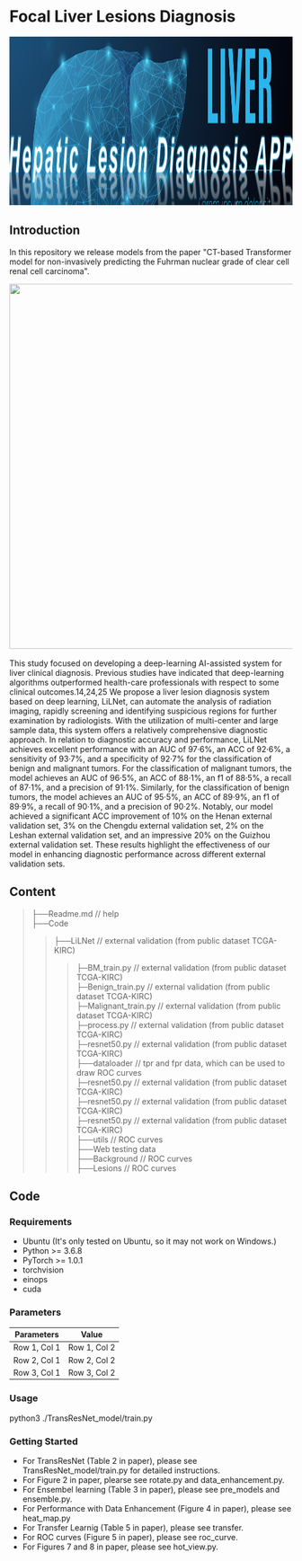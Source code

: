 # Focal Liver Lesions Diagnosis
<div align=center><img src="https://github.com/yangmeiyi/Liver/blob/main/background.png" width="1000" height="300" /></div>


## Introduction
In this repository we release models from the paper "CT-based Transformer model for non-invasively predicting the Fuhrman nuclear grade of clear cell renal cell carcinoma".

<div align=center><img src="https://github.com/yangmeiyi/Liver/blob/main/workflow.png" width="1000" height="650" /></div>

This study focused on developing a deep-learning AI-assisted system for liver clinical diagnosis. Previous studies have indicated that deep-learning algorithms outperformed health-care professionals with respect to some clinical outcomes.14,24,25 We propose a liver lesion diagnosis system based on deep learning, LiLNet, can automate the analysis of radiation imaging, rapidly screening and identifying suspicious regions for further examination by radiologists. With the utilization of multi-center and large sample data, this system offers a relatively comprehensive diagnostic approach. In relation to diagnostic accuracy and performance, LiLNet achieves excellent performance with an AUC of 97·6%, an ACC of 92·6%, a sensitivity of 93·7%, and a specificity of 92·7% for the classification of benign and malignant tumors. For the classification of malignant tumors, the model achieves an AUC of 96·5%, an ACC of 88·1%, an f1 of 88·5%, a recall of 87·1%, and a precision of 91·1%. Similarly, for the classification of benign tumors, the model achieves an AUC of 95·5%, an ACC of 89·9%, an f1 of 89·9%, a recall of 90·1%, and a precision of 90·2%. Notably, our model achieved a significant ACC improvement of 10% on the Henan external validation set, 3% on the Chengdu external validation set, 2% on the Leshan external validation set, and an impressive 20% on the Guizhou external validation set. These results highlight the effectiveness of our model in enhancing diagnostic performance across different external validation sets.




## Content
> ├──Readme.md               // help  <br>
> ├──Code              <br>  
> > ├──LiLNet             // external validation (from public dataset TCGA-KIRC)  <br>
> > > ├─BM_train.py             // external validation (from public dataset TCGA-KIRC)  <br>
> > > ├─Benign_train.py             // external validation (from public dataset TCGA-KIRC)  <br>
> > > ├─Malignant_train.py           // external validation (from public dataset TCGA-KIRC)  <br>
> > > ├─process.py             // external validation (from public dataset TCGA-KIRC)  <br>
> > > ├─resnet50.py             // external validation (from public dataset TCGA-KIRC)  <br>
> > ├──dataloader       // tpr and fpr data, which can be used to draw ROC curves  <br>
> > > ├─resnet50.py             // external validation (from public dataset TCGA-KIRC)  <br>
> > > ├─resnet50.py             // external validation (from public dataset TCGA-KIRC)  <br>
> > > ├─resnet50.py             // external validation (from public dataset TCGA-KIRC)  <br>
> > ├──utils        //  ROC curves  <br>
> ├──Web testing data   <br>
> > ├──Background        //  ROC curves  <br>
> > ├──Lesions        //  ROC curves  <br>


## Code 

### Requirements
* Ubuntu (It's only tested on Ubuntu, so it may not work on Windows.)
* Python >= 3.6.8
* PyTorch >= 1.0.1
* torchvision
* einops
* cuda

### Parameters
| Parameters | Value |
|-----------|:---------:|
| Row 1, Col 1 | Row 1, Col 2 | 
| Row 2, Col 1 | Row 2, Col 2 | 
| Row 3, Col 1 | Row 3, Col 2 | 



### Usage

python3 ./TransResNet_model/train.py

### Getting Started
* For TransResNet (Table 2 in paper), please see TransResNet_model/train.py for detailed instructions.
* For Figure 2 in paper, plearse see rotate.py and data_enhancement.py.
* For Ensembel learning (Table 3 in paper), please see pre_models and ensemble.py.
* For Performance with Data Enhancement (Figure 4 in paper), please see heat_map.py
* For Transfer Learnig (Table 5 in paper), please see transfer.
* For ROC curves (Figure 5 in paper), please see roc_curve.
* For Figures 7 and 8 in paper,  please see hot_view.py.





